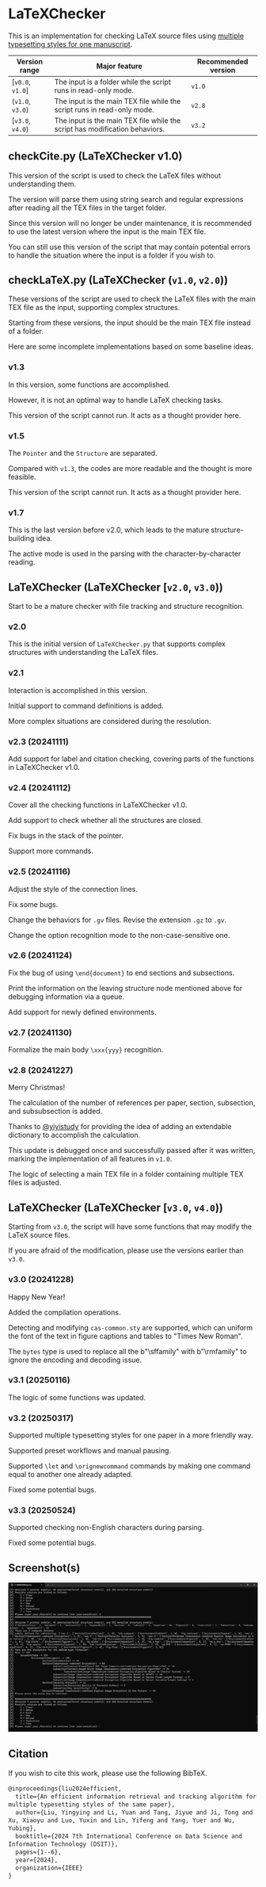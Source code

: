 # LaTeXChecker

This is an implementation for checking LaTeX source files using [multiple typesetting styles for one manuscript](https://github.com/BatchClayderman/onePaperMultipleTypesettingStyles). 

| Version range | Major feature | Recommended version |
| --- | --- | --- |
| [``v0.0``, ``v1.0``] | The input is a folder while the script runs in read-only mode. | ``v1.0`` |
| (``v1.0``, ``v3.0``) | The input is the main TEX file while the script runs in read-only mode. | ``v2.8`` |
| [``v3.0``, ``v4.0``) | The input is the main TEX file while the script has modification behaviors.  | ``v3.2`` |

## checkCite.py (LaTeXChecker v1.0)

This version of the script is used to check the LaTeX files without understanding them. 

The version will parse them using string search and regular expressions after reading all the TEX files in the target folder. 

Since this version will no longer be under maintenance, it is recommended to use the latest version where the input is the main TEX file. 

You can still use this version of the script that may contain potential errors to handle the situation where the input is a folder if you wish to. 

## checkLaTeX.py (LaTeXChecker (``v1.0``, ``v2.0``))

These versions of the script are used to check the LaTeX files with the main TEX file as the input, supporting complex structures. 

Starting from these versions, the input should be the main TEX file instead of a folder. 

Here are some incomplete implementations based on some baseline ideas. 

### v1.3

In this version, some functions are accomplished. 

However, it is not an optimal way to handle LaTeX checking tasks. 

This version of the script cannot run. It acts as a thought provider here. 

### v1.5

The ``Pointer`` and the ``Structure`` are separated. 

Compared with ``v1.3``, the codes are more readable and the thought is more feasible. 

This version of the script cannot run. It acts as a thought provider here. 

### v1.7

This is the last version before v2.0, which leads to the mature structure-building idea. 

The active mode is used in the parsing with the character-by-character reading. 

## LaTeXChecker (LaTeXChecker [``v2.0``, ``v3.0``))

Start to be a mature checker with file tracking and structure recognition. 

### v2.0

This is the initial version of ``LaTeXChecker.py`` that supports complex structures with understanding the LaTeX files. 

### v2.1

Interaction is accomplished in this version. 

Initial support to command definitions is added. 

More complex situations are considered during the resolution. 

### v2.3 (20241111)

Add support for label and citation checking, covering parts of the functions in LaTeXChecker v1.0. 

### v2.4 (20241112)

Cover all the checking functions in LaTeXChecker v1.0. 

Add support to check whether all the structures are closed. 

Fix bugs in the stack of the pointer. 

Support more commands. 

### v2.5 (20241116)

Adjust the style of the connection lines. 

Fix some bugs. 

Change the behaviors for ``.gv`` files. Revise the extension ``.gz`` to ``.gv``. 

Change the option recognition mode to the non-case-sensitive one. 

### v2.6 (20241124)

Fix the bug of using ``\end{document}`` to end sections and subsections. 

Print the information on the leaving structure node mentioned above for debugging information via a queue. 

Add support for newly defined environments. 

### v2.7 (20241130)

Formalize the main body ``\xxx{yyy}`` recognition. 

### v2.8 (20241227)

Merry Christmas! 

The calculation of the number of references per paper, section, subsection, and subsubsection is added. 

Thanks to [@yiyistudy](https://github.com/yiyistudy) for providing the idea of adding an extendable dictionary to accomplish the calculation. 

This update is debugged once and successfully passed after it was written, marking the implementation of all features in ``v1.0``. 

The logic of selecting a main TEX file in a folder containing multiple TEX files is adjusted. 

## LaTeXChecker (LaTeXChecker [``v3.0``, ``v4.0``))

Starting from ``v3.0``, the script will have some functions that may modify the LaTeX source files. 

If you are afraid of the modification, please use the versions earlier than ``v3.0``. 

### v3.0 (20241228)

Happy New Year! 

Added the compilation operations. 

Detecting and modifying ``cas-common.sty`` are supported, which can uniform the font of the text in figure captions and tables to "Times New Roman". 

The ``bytes`` type is used to replace all the b"\\sffamily" with b"\\rmfamily" to ignore the encoding and decoding issue. 

### v3.1 (20250116)

The logic of some functions was updated. 

### v3.2 (20250317)

Supported multiple typesetting styles for one paper in a more friendly way. 

Supported preset workflows and manual pausing. 

Supported ``\let`` and ``\orignewcommand`` commands by making one command equal to another one already adapted. 

Fixed some potential bugs. 

### v3.3 (20250524)

Supported checking non-English characters during parsing. 

Fixed some potential bugs. 

## Screenshot(s)

![screenshot.png](screenshot.png)

## Citation

If you wish to cite this work, please use the following BibTeX. 

```
@inproceedings{liu2024efficient,
  title={An efficient information retrieval and tracking algorithm for multiple typesetting styles of the same paper},
  author={Liu, Yingying and Li, Yuan and Tang, Jiyue and Ji, Tong and Xu, Xiaoyu and Luo, Yuxin and Lin, Yifeng and Yang, Yuer and Wu, Yubing},
  booktitle={2024 7th International Conference on Data Science and Information Technology (DSIT)},
  pages={1--6},
  year={2024},
  organization={IEEE}
}
```
